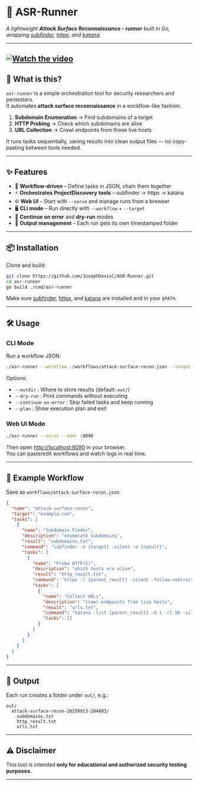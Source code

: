 # 🔎 ASR-Runner

*A lightweight **Attack Surface Reconnaissance - runner** built in Go, wrapping [subfinder](https://github.com/projectdiscovery/subfinder), [httpx](https://github.com/projectdiscovery/httpx), and [katana](https://github.com/projectdiscovery/katana).*

---

[![Watch the video](https://img.youtube.com/vi/TlSJXNlGdAQ/0.jpg)](https://youtu.be/TlSJXNlGdAQ)
---

## 🚀 What is this?

`asr-runner` is a simple orchestration tool for security researchers and pentesters.  
It automates **attack surface reconnaissance** in a workflow-like fashion:

1. **Subdomain Enumeration** → Find subdomains of a target  
2. **HTTP Probing** → Check which subdomains are alive  
3. **URL Collection** → Crawl endpoints from those live hosts  

It runs tasks sequentially, saving results into clean output files — no copy-pasting between tools needed.

---

## ✨ Features

- 📝 **Workflow-driven** – Define tasks in JSON, chain them together
- ⚡ **Orchestrates ProjectDiscovery tools** – subfinder → httpx → katana
- 🌐 **Web UI** – Start with `--serve` and manage runs from a browser
- 🖥 **CLI mode** – Run directly with `--workflow` + `--target`
- 🔄 **Continue on error** and **dry-run** modes
- 📂 **Output management** – Each run gets its own timestamped folder

---

## 📦 Installation

Clone and build:

```bash
git clone https://github.com/JosephDavisC/ASR-Runner.git
cd asr-runner
go build ./cmd/asr-runner
```

Make sure [subfinder](https://github.com/projectdiscovery/subfinder), [httpx](https://github.com/projectdiscovery/httpx), and [katana](https://github.com/projectdiscovery/katana) are installed and in your `$PATH`.

---

## 🛠 Usage

### CLI Mode

Run a workflow JSON:

```bash
./asr-runner --workflow ./workflows/attack-surface-recon.json --target example.com
```

Options:

- `--outdir` : Where to store results (default: `out/`)
- `--dry-run` : Print commands without executing
- `--continue-on-error` : Skip failed tasks and keep running
- `--plan` : Show execution plan and exit

### Web UI Mode

```bash
./asr-runner --serve --addr :8090
```

Then open [http://localhost:8090](http://localhost:8090) in your browser.  
You can paste/edit workflows and watch logs in real time.

---

## 📝 Example Workflow

Save as `workflows/attack-surface-recon.json`:

```json
{
  "name": "attack-surface-recon",
  "target": "example.com",
  "tasks": [
    {
      "name": "Subdomain Finder",
      "description": "enumerate subdomains",
      "result": "subdomains.txt",
      "command": "subfinder -d {target} -silent -o {result}",
      "tasks": [
        {
          "name": "Probe HTTP(S)",
          "description": "which hosts are alive",
          "result": "http_result.txt",
          "command": "httpx -l {parent_result} -silent -follow-redirects -mc 200,301,302,401,403 -o {result}",
          "tasks": [
            {
              "name": "Collect URLs",
              "description": "crawl endpoints from live hosts",
              "result": "urls.txt",
              "command": "katana -list {parent_result} -d 1 -rl 50 -silent -o {result}",
              "tasks": []
            }
          ]
        }
      ]
    }
  ]
}
```

---

## 📂 Output

Each run creates a folder under `out/`, e.g.:

```
out/
  attack-surface-recon-20250913-204803/
    subdomains.txt
    http_result.txt
    urls.txt
```

---

## ⚠️ Disclaimer

This tool is intended **only for educational and authorized security testing purposes.**  

---

